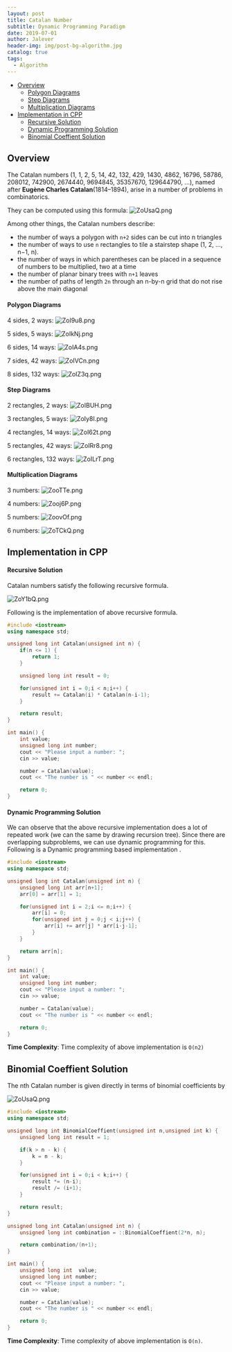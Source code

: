 ```yaml
---
layout: post
title: Catalan Number
subtitle: Dynamic Programming Paradigm
date: 2019-07-01
author: Jalever
header-img: img/post-bg-algorithm.jpg
catalog: true
tags:
  - Algorithm
---
```

- [Overview](#overview)
    - [Polygon Diagrams](#polygon-diagrams)
    - [Step Diagrams](#step-diagrams)
    - [Multiplication Diagrams](#multiplication-diagrams)
- [Implementation in CPP](#implementation-in-cpp)
    - [Recursive Solution](#recursive-solution)
    - [Dynamic Programming Solution](#dynamic-programming-solution)
    - [Binomial Coeffient Solution](#binomial-coeffient-solution)

## Overview
The Catalan numbers (1, 1, 2, 5, 14, 42, 132, 429, 1430, 4862, 16796, 58786, 208012, 742900, 2674440, 9694845, 35357670, 129644790, ...), named after <strong>Eugène Charles Catalan</strong>(1814–1894), arise in a number of problems in combinatorics.

They can be computed using this formula:
![ZoUsaQ.png](https://s2.ax1x.com/2019/07/15/ZoUsaQ.png)

Among other things, the Catalan numbers describe:
- the number of ways a polygon with `n+2` sides can be cut into n triangles
- the number of ways to use `n` rectangles to tile a stairstep shape (1, 2, ..., n−1, n).
- the number of ways in which parentheses can be placed in a sequence of numbers to be multiplied, two at a time
- the number of planar binary trees with `n+1` leaves
- the number of paths of length `2n` through an n-by-n grid that do not rise above the main diagonal

#### Polygon Diagrams
4 sides, 2 ways:
![ZoI9u8.png](https://s2.ax1x.com/2019/07/15/ZoI9u8.png)

5 sides, 5 ways:
![ZoIkNj.png](https://s2.ax1x.com/2019/07/15/ZoIkNj.png)

6 sides, 14 ways:
![ZoIA4s.png](https://s2.ax1x.com/2019/07/15/ZoIA4s.png)

7 sides, 42 ways:
![ZoIVCn.png](https://s2.ax1x.com/2019/07/15/ZoIVCn.png)

8 sides, 132 ways:
![ZoIZ3q.png](https://s2.ax1x.com/2019/07/15/ZoIZ3q.png)

#### Step Diagrams
2 rectangles, 2 ways:
![ZoIBUH.png](https://s2.ax1x.com/2019/07/15/ZoIBUH.png)

3 rectangles, 5 ways:
![ZoIy8I.png](https://s2.ax1x.com/2019/07/15/ZoIy8I.png)

4 rectangles, 14 ways:
![ZoI62t.png](https://s2.ax1x.com/2019/07/15/ZoI62t.png)

5 rectangles, 42 ways:
![ZoIRr8.png](https://s2.ax1x.com/2019/07/15/ZoIRr8.png)

6 rectangles, 132 ways:
![ZoILrT.png](https://s2.ax1x.com/2019/07/15/ZoILrT.png)

#### Multiplication Diagrams
3 numbers:
![ZooTTe.png](https://s2.ax1x.com/2019/07/15/ZooTTe.png)

4 numbers:
![Zooj6P.png](https://s2.ax1x.com/2019/07/15/Zooj6P.png)

5 numbers:
![ZoovOf.png](https://s2.ax1x.com/2019/07/15/ZoovOf.png)

6 numbers:
![ZoTCkQ.png](https://s2.ax1x.com/2019/07/15/ZoTCkQ.png)

## Implementation in CPP
#### Recursive Solution
Catalan numbers satisfy the following recursive formula.

![ZoY1bQ.png](https://s2.ax1x.com/2019/07/15/ZoY1bQ.png)

Following is the implementation of above recursive formula.

```cpp
#include <iostream>
using namespace std;

unsigned long int Catalan(unsigned int n) {
	if(n <= 1) {
		return 1;
	}

	unsigned long int result = 0;

	for(unsigned int i = 0;i < n;i++) {
		result += Catalan(i) * Catalan(n-i-1);
	}

	return result;
}

int main() {
	int value;
	unsigned long int number;
	cout << "Please input a number: ";
	cin >> value;

	number = Catalan(value);
	cout << "The number is " << number << endl;

	return 0;
}
```

#### Dynamic Programming Solution
We can observe that the above recursive implementation does a lot of repeated work (we can the same by drawing recursion tree). Since there are overlapping subproblems, we can use dynamic programming for this. Following is a Dynamic programming based implementation .

```cpp
#include <iostream>
using namespace std;

unsigned long int Catalan(unsigned int n) {
	unsigned long int arr[n+1];
	arr[0] = arr[1] = 1;

	for(unsigned int i = 2;i <= n;i++) {
		arr[i] = 0;
		for(unsigned int j = 0;j < i;j++) {
			arr[i] += arr[j] * arr[i-j-1];
		}
	}

	return arr[n];
}

int main() {
	int value;
	unsigned long int number;
	cout << "Please input a number: ";
	cin >> value;

	number = Catalan(value);
	cout << "The number is " << number << endl;

	return 0;
}
```

<strong>Time Complexity</strong>: Time complexity of above implementation is `O(n2)`

## Binomial Coeffient Solution
The nth Catalan number is given directly in terms of binomial coefficients by

![ZoUsaQ.png](https://s2.ax1x.com/2019/07/15/ZoUsaQ.png)
```cpp
#include <iostream>
using namespace std;

unsigned long int BinomialCoeffient(unsigned int n,unsigned int k) {
	unsigned long int result = 1;

	if(k > n - k) {
		k = n - k;
	}

	for(unsigned int i = 0;i < k;i++) {
		result *= (n-i);
		result /= (i+1);
	}

	return result;
}

unsigned long int Catalan(unsigned int n) {
	unsigned long int combination = ::BinomialCoeffient(2*n, n);

	return combination/(n+1);
}

int main() {
	unsigned long int  value;
	unsigned long int number;
	cout << "Please input a number: ";
	cin >> value;

	number = Catalan(value);
	cout << "The number is " << number << endl;

	return 0;
}
```
<strong>Time Complexity</strong>: Time complexity of above implementation is `O(n)`.
